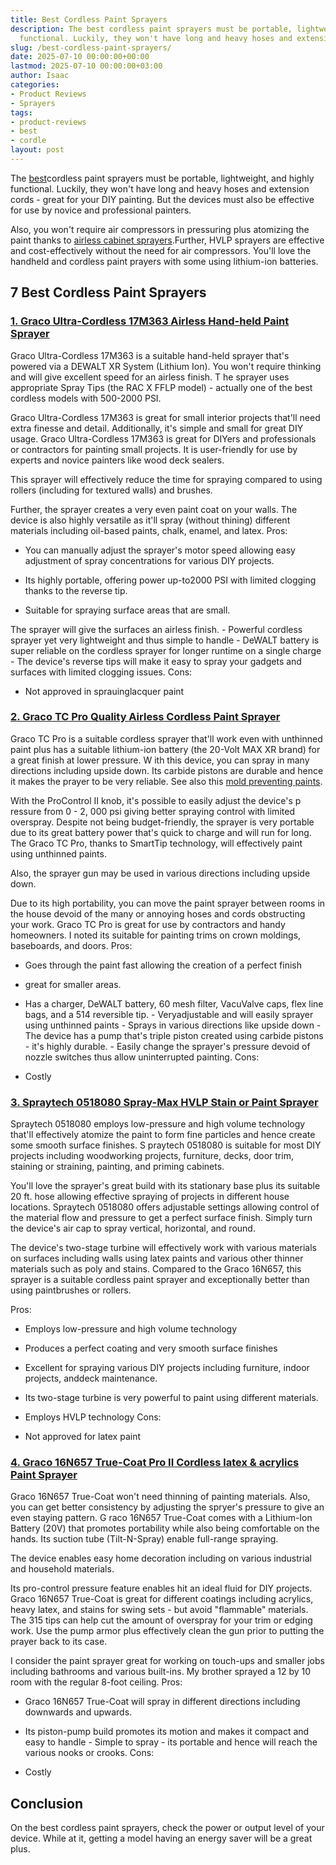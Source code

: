 ```yaml
---
title: Best Cordless Paint Sprayers
description: The best cordless paint sprayers must be portable, lightweight, and highly
  functional. Luckily, they won't have long and heavy hoses and extension cords -...
slug: /best-cordless-paint-sprayers/
date: 2025-07-10 00:00:00+00:00
lastmod: 2025-07-10 00:00:00+03:00
author: Isaac
categories:
- Product Reviews
- Sprayers
tags:
- product-reviews
- best
- cordle
layout: post
---
```

The [best](https://pestpolicy.com/best-cordless-cultivators-for-a-small-garden/)cordless paint sprayers must be portable, lightweight, and highly functional. Luckily, they won't have long and heavy hoses and extension cords - great for your DIY painting. But the devices must also be effective for use by novice and professional painters.

Also, you won't require air compressors in pressuring plus atomizing the paint thanks to [airless cabinet sprayers](https://pestpolicy.com/best-airless-paint-sprayer-for-cabinets/).Further, HVLP sprayers are effective and cost-effectively without the need for air compressors. You'll love the handheld and cordless paint prayers with some using lithium-ion batteries.

##  7 Best Cordless Paint Sprayers

###  [1. Graco Ultra-Cordless 17M363 Airless Hand-held Paint Sprayer](https://www.amazon.com/dp/B071CW2SV2/?tag=p-policy-20)

Graco Ultra-Cordless 17M363 is a suitable hand-held sprayer that's powered via a DEWALT XR System (Lithium Ion). You won't require thinking and will give excellent speed for an airless finish. T he sprayer uses appropriate Spray Tips (the RAC X FFLP model) - actually one of the best cordless models with 500-2000 PSI.

Graco Ultra-Cordless 17M363 is great for small interior projects that'll need extra finesse and detail. Additionally, it's simple and small for great DIY usage. Graco Ultra-Cordless 17M363 is great for DIYers and professionals or contractors for painting small projects. It is user-friendly for use by experts and novice painters like wood deck sealers.

This sprayer will effectively reduce the time for spraying compared to using rollers (including for textured walls) and brushes.

Further, the sprayer creates a very even paint coat on your walls. The device is also highly versatile as it'll spray (without thining) different materials including oil-based paints, chalk, enamel, and latex.
Pros:

- You can manually adjust the sprayer's motor speed allowing easy adjustment of spray concentrations for various DIY projects.

- Its highly portable, offering power up-to2000 PSI with limited clogging thanks to the reverse tip.

- Suitable for spraying surface areas that are small.

The sprayer will give the surfaces an airless finish. - Powerful cordless sprayer yet very lightweight and thus simple to handle - DeWALT battery is super reliable on the cordless sprayer for longer runtime on a single charge - The device's reverse tips will make it easy to spray your gadgets and surfaces with limited clogging issues.
Cons:

- Not approved in sprauinglacquer paint

###  [2. Graco TC Pro Quality Airless Cordless Paint Sprayer](https://www.amazon.com/dp/B074SKGF5B/?tag=p-policy-20)

Graco TC Pro is a suitable cordless sprayer that'll work even with unthinned paint plus has a suitable lithium-ion battery (the 20-Volt MAX XR brand) for a great finish at lower pressure. W ith this device, you can spray in many directions including upside down. Its carbide pistons are durable and hence it makes the prayer to be very reliable. See also this [mold preventing paints](https://pestpolicy.com/best-exterior-paint-to-prevent-mold/).

With the ProControl II knob, it's possible to easily adjust the device's p ressure from 0 - 2, 000 psi giving better spraying control with limited overspray. Despite not being budget-friendly, the sprayer is very portable due to its great battery power that's quick to charge and will run for long. The Graco TC Pro, thanks to SmartTip technology, will effectively paint using unthinned paints.

Also, the sprayer gun may be used in various directions including upside down.

Due to its high portability, you can move the paint sprayer between rooms in the house devoid of the many or annoying hoses and cords obstructing your work. Graco TC Pro is great for use by contractors and handy homeowners. I noted its suitable for painting trims on crown moldings, baseboards, and doors.
Pros:

- Goes through the paint fast allowing the creation of a perfect finish

- great for smaller areas.

- Has a charger, DeWALT battery, 60 mesh filter, VacuValve caps, flex line bags, and a 514 reversible tip. - Veryadjustable and will easily sprayer using unthinned paints - Sprays in various directions like upside down - The device has a pump that's triple piston created using carbide pistons - it's highly durable. - Easily change the sprayer's pressure devoid of nozzle switches thus allow uninterrupted painting.
Cons:

- Costly

###  [3. Spraytech 0518080 Spray-Max HVLP Stain or Paint Sprayer](https://www.amazon.com/dp/B003PGQI48/?tag=p-policy-20)

Spraytech 0518080 employs low-pressure and high volume technology that'll effectively atomize the paint to form fine particles and hence create some smooth surface finishes. S praytech 0518080 is suitable for most DIY projects including woodworking projects, furniture, decks, door trim, staining or straining, painting, and priming cabinets.

You'll love the sprayer's great build with its stationary base plus its suitable 20 ft. hose allowing effective spraying of projects in different house locations. Spraytech 0518080 offers adjustable settings allowing control of the material flow and pressure to get a perfect surface finish. Simply turn the device's air cap to spray vertical, horizontal, and round.

The device's two-stage turbine will effectively work with various materials on surfaces including walls using latex paints and various other thinner materials such as poly and stains. Compared to the Graco 16N657, this sprayer is a suitable cordless paint sprayer and exceptionally better than using paintbrushes or rollers.

Pros:

- Employs low-pressure and high volume technology

- Produces a perfect coating and very smooth surface finishes

- Excellent for spraying various DIY projects including furniture, indoor projects, anddeck maintenance.

- Its two-stage turbine is very powerful to paint using different materials.

- Employs HVLP technology Cons:

- Not approved for latex paint

###  [4. Graco 16N657 True-Coat Pro II Cordless latex & acrylics Paint Sprayer](https://www.amazon.com/dp/B00B5WA4YE/?tag=p-policy-20)

Graco 16N657 True-Coat won't need thinning of painting materials. Also, you can get better consistency by adjusting the spryer's pressure to give an even staying pattern. G raco 16N657 True-Coat comes with a Lithium-Ion Battery (20V) that promotes portability while also being comfortable on the hands. Its suction tube (Tilt-N-Spray) enable full-range spraying.

The device enables easy home decoration including on various industrial and household materials.

Its pro-control pressure feature enables hit an ideal fluid for DIY projects. Graco 16N657 True-Coat is great for different coatings including acrylics, heavy latex, and stains for swing sets - but avoid "flammable" materials. The 315 tips can help cut the amount of overspray for your trim or edging work. Use the pump armor plus effectively clean the gun prior to putting the prayer back to its case.

I consider the paint sprayer great for working on touch-ups and smaller jobs including bathrooms and various built-ins. My brother sprayed a 12 by 10 room with the regular 8-foot ceiling.
Pros:

- Graco 16N657 True-Coat will spray in different directions including downwards and upwards.

- Its piston-pump build promotes its motion and makes it compact and easy to handle - Simple to spray - its portable and hence will reach the various nooks or crooks.
Cons:

- Costly

##  Conclusion

On the best cordless paint sprayers, check the power or output level of your device. While at it, getting a model having an energy saver will be a great plus.